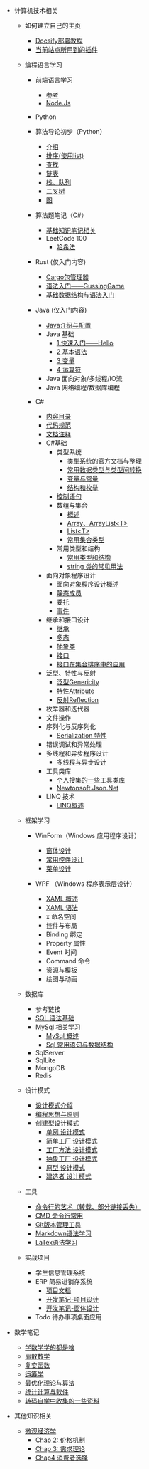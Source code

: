<!-- _sidebar.md -->


* 计算机技术相关    <!--放置在 cs -->
  * 如何建立自己的主页 <!--放置在 cs/Docsify -->
    * [Docsify部署教程](/ProjectDocs/cs/Docsify/docsify-startinit.md)
    * [当前站点所用到的插件](/ProjectDocs/cs/Docsify/plugin-docsify-used.md)

  * 编程语言学习

      <!--放置在 cs/Front-end-Development -->

    * 前端语言学习
      * [参考](/ProjectDocs/cs/Front-end-Development/Introduction.md)
      * [Node.Js](/ProjectDocs/cs/Front-end-Development/NodeJs-DownloadInit.md)

      <!--放置在 cs/Back-end-Development -->  

    * Python

    * 算法导论初步（Python）<!--放置在 AlgorithmTheory-using-python -->
      * [介绍](/ProjectDocs/cs/Back-end-Development/AlgorithmTheory-using-python/Introduction.md)
      * [排序(使用list)](/ProjectDocs/cs/Back-end-Development/AlgorithmTheory-using-python/Sort.md)
      * [查找](/ProjectDocs/cs/Back-end-Development/AlgorithmTheory-using-python/Search.md)
      * [链表](/ProjectDocs/cs/Back-end-Development/AlgorithmTheory-using-python/Linkedlist.md)
      * [栈、队列](/ProjectDocs/cs/Back-end-Development/AlgorithmTheory-using-python/Stack_Queue.md)
      * [二叉树](/ProjectDocs/cs/Back-end-Development/AlgorithmTheory-using-python/BinaryTree.md)
      * [图](/ProjectDocs/cs/Back-end-Development/AlgorithmTheory-using-python/graph.md)

    * 算法题笔记（C#）  <!--放置在 Algorithm-Csharp -->
      * [基础知识笔记相关](/ProjectDocs/cs/Back-end-Development/Algorithm-Csharp/Algorithm-Basic.md)
      * LeetCode 100
        * [哈希法](/ProjectDocs/cs/Back-end-Development/Algorithm-Csharp/Hash-Practice.md)

    * Rust (仅入门内容) <!--放置在 Rust-Learn -->
      * [Cargo包管理器](/ProjectDocs/cs/Back-end-Development/Rust-Learn/cargo.md)
      * [语法入门——GussingGame](/ProjectDocs/cs/Back-end-Development/Rust-Learn/GuessingGame.md)
      * [基础数据结构与语法入门](/ProjectDocs/cs/Back-end-Development/Rust-Learn/rust_basic.md)

    * Java (仅入门内容) <!--放置在 Java-Learn -->
      * [Java介绍与配置](/ProjectDocs/cs/Back-end-Development/Java-Learn/Introduction.md)
      * Java 基础
        * [1 快速入门——Hello](/ProjectDocs/cs/Back-end-Development/Java-Learn/Fast-Start/1HelloWorld.md)
        * [2 基本语法](/ProjectDocs/cs/Back-end-Development/Java-Learn/Fast-Start/2BasicSyntax.md)
        * [3 变量](/ProjectDocs/cs/Back-end-Development/Java-Learn/Fast-Start/3Variable.md)
        * [4 运算符](/ProjectDocs/cs/Back-end-Development/Java-Learn/Fast-Start/4Operator.md)
      * Java 面向对象/多线程/IO流
      * Java 网络编程/数据库编程

    * C#   <!--放置在 CSharp -->
      * [内容目录](/ProjectDocs/cs/Back-end-Development/Csharp/file.md)
      * [代码规范](/ProjectDocs/cs/Back-end-Development/Csharp/NameRules.md)
      * [文档注释](/ProjectDocs/cs/Back-end-Development/Csharp/Documentation-Comments.md)
      * C#基础
        * 类型系统  <!--放置在 CSharp/Type-System -->
          * [类型系统的官方文档与整理](/ProjectDocs/cs/Back-end-Development/Csharp/Type-System/Type-System.md)
          * [常用数据类型与类型间转换](/ProjectDocs/cs/Back-end-Development/Csharp/Type-System/2-4-Type-Convert.md)
          * [变量与常量](/ProjectDocs/cs/Back-end-Development/Csharp/Type-System/2-3-Variable-Constant.md)
          * [结构和枚举](/ProjectDocs/cs/Back-end-Development/Csharp/Type-System/2-5-Struct-Enum.md)
        * [控制语句](/ProjectDocs/cs/Back-end-Development/Csharp/3-Control-Sentence.md)
        * 数组与集合  <!--放置在 CSharp/Collection-Array-List -->
          * [概述](/ProjectDocs/cs/Back-end-Development/Csharp/Collection-Array/Collection-System.md)
          * [Array、ArrayList\<T>](/ProjectDocs/cs/Back-end-Development/Csharp/Collection-Array/Array.md)
          * [List\<T>](/ProjectDocs/cs/Back-end-Development/Csharp/Collection-Array/List.md)
          * [常用集合类型](/ProjectDocs/cs/Back-end-Development/Csharp/Collection-Array/Common-Collection-Type.md)
        * 常用类型和结构
            * [常用类型和结构](/ProjectDocs/cs/Back-end-Development/Csharp/Type-System/widely-used-type.md)
            * [string 类的常见用法](/ProjectDocs/cs/Back-end-Development/Csharp/Type-System/string.md)
      * 面向对象程序设计  <!--放置在 CSharp/OOP -->
        * [面向对象程序设计概述](/ProjectDocs/cs/Back-end-Development/Csharp/OOP/5-1-introduction.md)
        * [静态成员](/ProjectDocs/cs/Back-end-Development/Csharp/OOP/5-6-Static-Member.md)
        * [委托](/ProjectDocs/cs/Back-end-Development/Csharp/OOP/5-12-delegate.md)
        * [事件](/ProjectDocs/cs/Back-end-Development/Csharp/OOP/5-13-event.md)
      * 继承和接口设计  <!--放置在 CSharp/Inheritance-Connector -->
        * [继承](/ProjectDocs/cs/Back-end-Development/Csharp/Inheritance-Connector/6-1-Inheritance.md)
        * [多态](/ProjectDocs/cs/Back-end-Development/Csharp/Inheritance-Connector/6-2-Polymorphism.md)
        * [抽象类](/ProjectDocs/cs/Back-end-Development/Csharp/Inheritance-Connector/6-3-Abstract.md)
        * [接口](/ProjectDocs/cs/Back-end-Development/Csharp/Inheritance-Connector/6-4-Connector.md)
        * [接口在集合排序中的应用](/ProjectDocs/cs/Back-end-Development/Csharp/Collection-Array/interface-collection-sort.md)
      * 泛型、特性与反射  <!--放置在 CSharp/Genericity-Attribute-Reflection -->
        * [泛型Genericity](/ProjectDocs/cs/Back-end-Development/Csharp/Genericity-Attribute-Reflexction/Generic.md)
        * [特性Attribute](/ProjectDocs/cs/Back-end-Development/Csharp/Genericity-Attribute-Reflexction/Attribute.md)
        * [反射Reflection](/ProjectDocs/cs/Back-end-Development/Csharp/Genericity-Attribute-Reflexction/Reflection.md)
      * 枚举器和迭代器
      * 文件操作
      * 序列化与反序列化  <!--放置在 CSharp/Serialization-And-Deserialization -->
          * [Serialization 特性](/ProjectDocs/cs/Back-end-Development/Csharp/Serialization-And-Deserialization/SerializationAttribute.md)
      * 错误调试和异常处理
      * 多线程和异步程序设计 <!--放置在 CSharp/Multi-Thread -->
        * [多线程与异步设计](/ProjectDocs/cs/Back-end-Development/Csharp/Multi-Thread/Multi-Thread.md)
      * 工具类库  <!--放置在 CSharp/Tools -->
        * [个人搜集的一些工具类库](/ProjectDocs/cs/Back-end-Development/Csharp/Tools/Utility-Collection.md)
        * [Newtonsoft.Json.Net](/ProjectDocs/cs/Back-end-Development/Csharp/Tools/Newtonsoft.md)
      * LINQ 技术  <!--放置在 CSharp/LINQ -->
        * [LINQ概述](/ProjectDocs/cs/Back-end-Development/Csharp/LINQ/LinQ-Introducation.md)

  * 框架学习  <!--放置在 cs-->
    * WinForm（Windows 应用程序设计）<!--放置在 cs/Back-end-Development/CSharp/WinForm -->
      * [窗体设计](/ProjectDocs/cs/Back-end-Development/Csharp/WinForm/9-1-Windows-Form-Design.md)
      * [常用控件设计](/ProjectDocs/cs/Back-end-Development/Csharp/WinForm/9-2-Control-design.md)
      * [菜单设计](/ProjectDocs/cs/Back-end-Development/Csharp/WinForm/10-1-Menu-Design.md)
    
    * WPF （Windows 程序表示层设计） <!--放置在 cs/Back-end-Development/CSharp/WPF -->
      * [XAML 概述](/ProjectDocs/cs/Back-end-Development/Csharp/WPF/Xaml-Description.md)
      * [XAML 语法](/ProjectDocs/cs/Back-end-Development/Csharp/WPF/Xaml-Grammar.md)
      * x 命名空间
      * 控件与布局
      * Binding 绑定
      * Property 属性
      * Event 时间
      * Command 命令
      * 资源与模板
      * 绘图与动画

  * 数据库    <!--放置在 cs/Sql -->
    * 参考链接
    * [SQL 语法基础](ProjectDocs\cs\Sql\SQL-basic.md)
    * MySql 相关学习
      * [MySql 概述](/ProjectDocs/cs/Sql/MySql/MySQL-front.md)
      * [Sql 常用语句与数据结构](/ProjectDocs/cs/Sql/MySql/MySQL-statements-and-data-types.md)
    * SqlServer
    * SqlLite
    * MongoDB
    * Redis

  * 设计模式  <!--放置在 cs/DesignPattern -->
    * [设计模式介绍](/ProjectDocs/cs/DesignPattern/init.md)
    * [编程思想与原则](/ProjectDocs/cs/DesignPattern/Programming-Ideas-And-Principles.md)
    * 创建型设计模式  <!--放置在 cs/DesignPattern/Creative-Design-Pattern -->
      * [单例 设计模式](/ProjectDocs/cs/DesignPattern/Creative-Design-Pattern/1-Singleton-Design-Pattern.md)
      * [简单工厂 设计模式](/ProjectDocs/cs/DesignPattern/Creative-Design-Pattern/2-Simple-Factory-Design-Pattern.md)
      * [工厂方法 设计模式](/ProjectDocs/cs/DesignPattern/Creative-Design-Pattern/3-Factory-Method-Design-Pattern.md)
      * [抽象工厂 设计模式](/ProjectDocs/cs/DesignPattern/Creative-Design-Pattern/4-Abstract-Factory-Design-Patterns.md)
      * [原型 设计模式](/ProjectDocs/cs/DesignPattern/Creative-Design-Pattern/5-Prototype-Design-Pattern.md)
      * [建造者 设计模式](/ProjectDocs/cs/DesignPattern/Creative-Design-Pattern/6-Builder-Design-Pattern.md)

  * 工具
    * [命令行的艺术（转载、部分链接丢失）](/ProjectDocs/cs/CMD/Command-CMDart.md)
    * [CMD 命令行常用](/ProjectDocs/cs/CMD/Command-CMDusing.md)
    * [Git版本管理工具](/ProjectDocs/cs/Git-Using.md)
    * [Markdown语法学习](/ProjectDocs/cs/Markdown-Using.md)
    * [LaTex语法学习](/ProjectDocs/cs/LaTeX/LaTex-Learning.md)

  * 实战项目
    * 学生信息管理系统
    * ERP 简易进销存系统
      * [项目文档](/ProjectDocs/cs/Actual-Project-Document/ERP-Simple-Invoicing-System-Winform/Program-Documentation.md)
      * [开发笔记-项目设计](/ProjectDocs/cs/Actual-Project-Document/ERP-Simple-Invoicing-System-Winform/Note-Project-Sql.md)
      * [开发笔记-窗体设计](/ProjectDocs/cs/Actual-Project-Document/ERP-Simple-Invoicing-System-Winform/Note-Form.md)
    * Todo 待办事项桌面应用


* 数学笔记
  * [学数学学的都是啥](/ProjectDocs/Prattle/LearnCS/Guide_For_Math_Stu.md)
  * [离散数学](/ProjectDocs/Mathematic/Discrete-Mathematic-Exam-Review.md)
  * [复变函数](/ProjectDocs/Mathematic/Complex-Function-Exam-Review.md)
  * [运筹学](/ProjectDocs/Mathematic/Operations-Research.md)
  * [最优化理论与算法](/ProjectDocs/Mathematic/Optimization-Calculation-Method.md)
  * [统计计算与软件](/ProjectDocs/Mathematic/Statistic-Computing-Software.md)
  * [转码自学中收集的一些资料](/ProjectDocs/Prattle/LearnCS/Ref_For_CS.md)



* 其他知识相关
  * [微观经济学](/ProjectDocs/MicroEconomic/file.md)
    * [Chap 2: 价格机制](/ProjectDocs/MicroEconomic/2-PriceMechanism.md)
    * [Chap 3: 需求理论](/ProjectDocs/MicroEconomic/3-TheoryOfElasticity.md)
    * [Chap4 消费者选择](/ProjectDocs/MicroEconomic/4-ConsumerChoice.md)
  